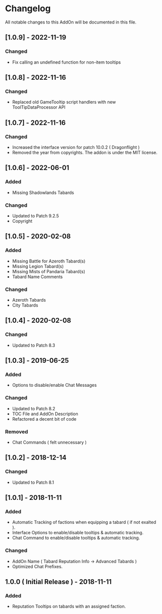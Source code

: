 # Changelog
All notable changes to this AddOn will be documented in this file.

## [1.0.9] - 2022-11-19
### Changed
- Fix calling an undefined function for non-item tooltips

## [1.0.8] - 2022-11-16
### Changed
- Replaced old GameTooltip script handlers with new ToolTipDataProcessor API

## [1.0.7] - 2022-11-16
### Changed
- Increased the interface version for patch 10.0.2 ( Dragonflight )
- Removed the year from copyrights. The addon is under the MIT license.

## [1.0.6] - 2022-06-01
### Added
- Missing Shadowlands Tabards

### Changed
- Updated to Patch 9.2.5
- Copyright

## [1.0.5] - 2020-02-08
### Added
- Missing Battle for Azeroth Tabard(s)
- Missing Legion Tabard(s)
- Missing Mists of Pandaria Tabard(s)
- Tabard Name Comments

### Changed
- Azeroth Tabards
- City Tabards

## [1.0.4] - 2020-02-08
### Changed
- Updated to Patch 8.3

## [1.0.3] - 2019-06-25
### Added
- Options to disable/enable Chat Messages
### Changed
- Updated to Patch 8.2
- TOC File and AddOn Description
- Refactored a decent bit of code
### Removed
- Chat Commands ( felt unnecessary )

## [1.0.2] - 2018-12-14
### Changed
- Updated to Patch 8.1

## [1.0.1] - 2018-11-11
### Added
- Automatic Tracking of factions when equipping a tabard ( if not exalted ).
- Interface Options to enable/disable tooltips & automatic tracking.
- Chat Command to enable/disable tooltips & automatic tracking.
### Changed
- AddOn Name ( Tabard Reputation Info -> Advanced Tabards )
- Optimized Chat Prefixes.

## 1.0.0 ( Initial Release ) - 2018-11-11
### Added
- Reputation Tooltips on tabards with an assigned faction.
